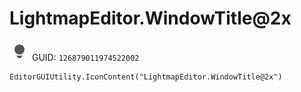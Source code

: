 # LightmapEditor.WindowTitle@2x
![](/img/LightmapEditor.WindowTitle@2x.png)
GUID: `126879011974522002`
```
EditorGUIUtility.IconContent("LightmapEditor.WindowTitle@2x")
```
